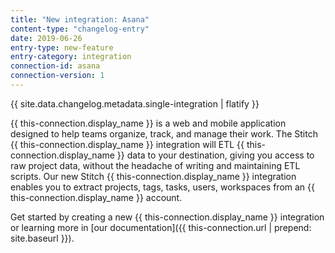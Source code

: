 ```yaml
---
title: "New integration: Asana"
content-type: "changelog-entry"
date: 2019-06-26
entry-type: new-feature
entry-category: integration
connection-id: asana
connection-version: 1
---
```

{{ site.data.changelog.metadata.single-integration | flatify }}

{{ this-connection.display_name }} is a web and mobile application designed to help teams organize, track, and manage their work. The Stitch {{ this-connection.display_name }} integration will ETL {{ this-connection.display_name }} data to your destination, giving you access to raw project data, without the headache of writing and maintaining ETL scripts. Our new Stitch {{ this-connection.display_name }} integration enables you to extract projects, tags, tasks, users, workspaces from an {{ this-connection.display_name }} account.

Get started by creating a new {{ this-connection.display_name }} integration or learning more in [our documentation]({{ this-connection.url | prepend: site.baseurl }}).
